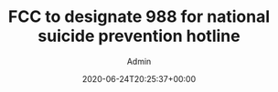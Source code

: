 ---
aliases: /feeds/fcc-to-designate-988-for-national-suicide-prevention-hotline
archetype: external-bookmark-feed
author:
- Admin
breadcrumbLinks:
- /
- /feed/latest/
- /feed/latest/
breadcrumbs:
- Home
- Feeds
- Latest
categories: []
date: '2020-06-24T20:25:37+00:00'
feed:
  feed_url: https://www.beckershospitalreview.com/?format=feed
  id: 415
  site_url: https://www.beckershospitalreview.com/
  source: miniflux
  title: Becker's Hospital Review - Healthcare News
feedSource:
- becker-s-hospital-review-healthcare-news
icon:
  format: ICO
  href: becker-s-hospital-review-healthcare-news-feed-icon.ico
  mime_type: image/x-icon
  size:
  - 16
  - 16
link:
  brand: beckershospitalreview.com
  href: https://www.beckershospitalreview.com/public-health/fcc-to-designate-988-for-national-suicide-prevention-hotline.html
mdName: beckershospitalreview.com-fcc-to-designate-988-for-national-suicide-prevention-hotline
pubDate: 2020-06-24 20:25:37+00:00
searchCategory: Feeds
slug: beckershospitalreview.com-fcc-to-designate-988-for-national-suicide-prevention-hotline
sub: feeds
tags:
- Feeds
title: FCC to designate 988 for national suicide prevention hotline
---